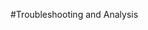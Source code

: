 #Troubleshooting and Analysis

<!--

###<question> **Getting thread dumps from GUI or detailed stacks using SIGURG**</question></br>
<solution>
Text
</solution>

###<question> **Observing logs for warning/severe/errors and decoding log messages**</question></br>
<solution>
Text
</solution>

###<question> **Collocating logs and stats using collect-debug-artifacts.sh**</question></br>
<solution>
Text
</solution>

###<question> **Using VSD (can we make use of GemFire VSD docs?)**</question></br>
<solution>
Text
</solution>

###<question> **Enabling/disabling logging levels/traces on-the-fly**</question></br>
<solution>
Text
</solution>

###<question> Cannot connect using EC2 Scripts</question></br>
<solution>
Text
</solution>

###<question> **Increase memory for Spark executors**</question></br>
<solution>
While starting servers using ./sbin/snappy-start-all.sh, you can provide arguments to each serve by modifying the conf/server file. For each server please provide the heap memory using  -heap-size=Xg
So, the entries in the conf/server would be like following:

machine_name  -heap-size=Xg 

Each line in the conf/server represents conf for that server.

For more on configurations, please follow the link http://snappydatainc.github.io/snappydata/configuration/
</solution>

###<question>**Can I read orc files from snappy ?**
</question>

<solution> 
ORC is a supported format in Spark SQL.
```
create Table orcTable using orc options (path "path to orc file")
```

This would create a spark temporary table. You would need to explicitly load into a column table like - create table colTable using column options(..) as select * from orcTable ...
</solution>

###<question>**Analysing Error Messages**</question>

<question>**Error message "IllegalArgumentException: System memory" is reported.**
</question>

<solution> 
You need to specify the configuration files for Snappy components. See [configuration properties](#configuration/#configuration-files) for more infromation.

```
$ cat conf/locators
node-a -peer-discovery-port=9999 -dir=/node-a/locator1 -heap-size=1024m -locators=node-b:8888
node-b -peer-discovery-port=8888 -dir=/node-b/locator2 -heap-size=1024m -locators=node-a:9999

$ cat conf/servers
node-c -dir=/node-c/server1 -heap-size=4096m -locators=node-b:8888,node-a:9999
node-c -dir=/node-c/server2 -heap-size=4096m -locators=node-b:8888,node-a:9999

$ cat conf/leads
# This goes to the default directory 
node-l -heap-size=4096m -J-XX:MaxPermSize=512m -spark.ui.port=9090 -locators=node-b:8888,node-a:9999 -spark.executor.cores=10
```
</solution>

<question>
**Snappy shell cannot connect to server when starting snappy, and an error is reported, when executing the command to connect to the client**
</question>

<solution> 
The problem looks to be that the configuration is trying to start two locators both on same machine using same port. 

The first locator starts successfully, but the second locator fails because it is presumably on the same host/port. In this case, you probably have unintentially configured the first locator.

Subsequently, none of the servers/leads start because they are trying to connect to the second locator, but the one locator which was successful is running on localhost.

Check the conf/locators file and correct it.
</solution>


<question>
</question>
<solution> 
</solution>

-->
